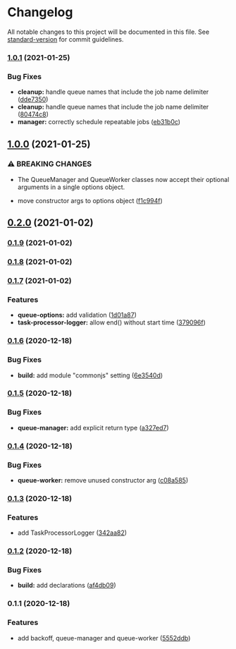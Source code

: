 # Changelog

All notable changes to this project will be documented in this file. See [standard-version](https://github.com/conventional-changelog/standard-version) for commit guidelines.

### [1.0.1](https://github.com/exportarts/bullmq-utils/compare/v1.0.0...v1.0.1) (2021-01-25)


### Bug Fixes

* **cleanup:** handle queue names that include the job name delimiter ([dde7350](https://github.com/exportarts/bullmq-utils/commit/dde7350b1a531aad589d4f0934c1410b12a7d51c))
* **cleanup:** handle queue names that include the job name delimiter ([80474c8](https://github.com/exportarts/bullmq-utils/commit/80474c84429a31521b4c737526b06554d42e4bd7))
* **manager:** correctly schedule repeatable jobs ([eb31b0c](https://github.com/exportarts/bullmq-utils/commit/eb31b0c3535b95e8a5a551740383ce3b468ff4a9))

## [1.0.0](https://github.com/exportarts/bullmq-utils/compare/v0.2.0...v1.0.0) (2021-01-25)


### ⚠ BREAKING CHANGES

* The QueueManager and QueueWorker classes now accept their optional arguments in a single options object.

* move constructor args to options object ([f1c994f](https://github.com/exportarts/bullmq-utils/commit/f1c994f8387a59225e54684332bf36785e19171c))

## [0.2.0](https://github.com/exportarts/bullmq-utils/compare/v0.1.9...v0.2.0) (2021-01-02)

### [0.1.9](https://github.com/exportarts/bullmq-utils/compare/v0.1.8...v0.1.9) (2021-01-02)

### [0.1.8](https://github.com/exportarts/bullmq-utils/compare/v0.1.7...v0.1.8) (2021-01-02)

### [0.1.7](https://github.com/exportarts/bullmq-utils/compare/v0.1.6...v0.1.7) (2021-01-02)


### Features

* **queue-options:** add validation ([1d01a87](https://github.com/exportarts/bullmq-utils/commit/1d01a87f1d71628a7c9b859b11142652c64bdf01))
* **task-processor-logger:** allow end() without start time ([379096f](https://github.com/exportarts/bullmq-utils/commit/379096f12320e7b340633f58f0878b50c4059aa6))

### [0.1.6](https://github.com/exportarts/bullmq-utils/compare/v0.1.5...v0.1.6) (2020-12-18)


### Bug Fixes

* **build:** add module "commonjs" setting ([6e3540d](https://github.com/exportarts/bullmq-utils/commit/6e3540db6aed2b455b1b1c25ba661ab507a5817e))

### [0.1.5](https://github.com/exportarts/bullmq-utils/compare/v0.1.4...v0.1.5) (2020-12-18)


### Bug Fixes

* **queue-manager:** add explicit return type ([a327ed7](https://github.com/exportarts/bullmq-utils/commit/a327ed72472bf9b9e0f41678c22cadec0c555b9a))

### [0.1.4](https://github.com/exportarts/bullmq-utils/compare/v0.1.3...v0.1.4) (2020-12-18)


### Bug Fixes

* **queue-worker:** remove unused constructor arg ([c08a585](https://github.com/exportarts/bullmq-utils/commit/c08a5851093d3f7a0ffa92d96aa62249a17af01e))

### [0.1.3](https://github.com/exportarts/bullmq-utils/compare/v0.1.2...v0.1.3) (2020-12-18)


### Features

* add TaskProcessorLogger ([342aa82](https://github.com/exportarts/bullmq-utils/commit/342aa822c08cd478ed921847428d4aaebe27ba04))

### [0.1.2](https://github.com/exportarts/bullmq-utils/compare/v0.1.1...v0.1.2) (2020-12-18)


### Bug Fixes

* **build:** add declarations ([af4db09](https://github.com/exportarts/bullmq-utils/commit/af4db0997ffbb8a6e41098a80370952a0f9f2d28))

### 0.1.1 (2020-12-18)


### Features

* add backoff, queue-manager and queue-worker ([5552ddb](https://github.com/exportarts/bullmq-utils/commit/5552ddb4dd98fc2388f1b734a4d8d901bb797bfb))
